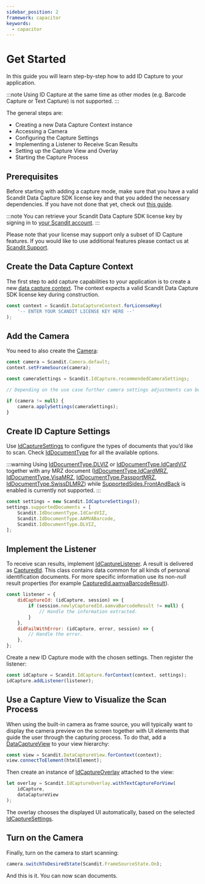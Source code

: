 ```yaml
---
sidebar_position: 2
framework: capacitor
keywords:
  - capacitor
---
```


# Get Started

In this guide you will learn step-by-step how to add ID Capture to your application.

:::note
Using ID Capture at the same time as other modes (e.g. Barcode Capture or Text Capture) is not supported.
:::

The general steps are:

- Creating a new Data Capture Context instance
- Accessing a Camera
- Configuring the Capture Settings
- Implementing a Listener to Receive Scan Results
- Setting up the Capture View and Overlay
- Starting the Capture Process

## Prerequisites

Before starting with adding a capture mode, make sure that you have a valid Scandit Data Capture SDK license key and
that you added the necessary dependencies. If you have not done that yet, check out [this guide](../add-sdk.md).

:::note
You can retrieve your Scandit Data Capture SDK license key by signing in to [your Scandit account](https://ssl.scandit.com/dashboard/sign-in).
:::

Please note that your license may support only a subset of ID Capture features. If you would like to use additional features please contact us at [Scandit Support](mailto:support@scandit.com).

## Create the Data Capture Context

The first step to add capture capabilities to your application is to create a new [data capture context](https://docs.scandit.com/6.28/data-capture-sdk/capacitor/core/api/data-capture-context.html#class-scandit.datacapture.core.DataCaptureContext). The context expects a valid Scandit Data Capture SDK license key during construction.

```js
const context = Scandit.DataCaptureContext.forLicenseKey(
	'-- ENTER YOUR SCANDIT LICENSE KEY HERE --'
);
```

## Add the Camera

You need to also create the [Camera](https://docs.scandit.com/6.28/data-capture-sdk/capacitor/core/api/camera.html#class-scandit.datacapture.core.Camera):

```js
const camera = Scandit.Camera.default;
context.setFrameSource(camera);

const cameraSettings = Scandit.IdCapture.recommendedCameraSettings;

// Depending on the use case further camera settings adjustments can be made here.

if (camera != null) {
	camera.applySettings(cameraSettings);
}
```

## Create ID Capture Settings

Use [IdCaptureSettings](https://docs.scandit.com/6.28/data-capture-sdk/capacitor/id-capture/api/id-capture-settings.html#class-scandit.datacapture.id.IdCaptureSettings) to configure the types of documents that you’d like to scan. Check [IdDocumentType](https://docs.scandit.com/6.28/data-capture-sdk/capacitor/id-capture/api/id-document-type.html#enum-scandit.datacapture.id.IdDocumentType) for all the available options.

:::warning
Using [IdDocumentType.DLVIZ](https://docs.scandit.com/6.28/data-capture-sdk/capacitor/id-capture/api/id-document-type.html#value-scandit.datacapture.id.IdDocumentType.DlViz) or [IdDocumentType.IdCardVIZ](https://docs.scandit.com/6.28/data-capture-sdk/capacitor/id-capture/api/id-document-type.html#value-scandit.datacapture.id.IdDocumentType.IdCardViz) together with any MRZ document ([IdDocumentType.IdCardMRZ](https://docs.scandit.com/6.28/data-capture-sdk/capacitor/id-capture/api/id-document-type.html#value-scandit.datacapture.id.IdDocumentType.IdCardMrz), [IdDocumentType.VisaMRZ](https://docs.scandit.com/6.28/data-capture-sdk/capacitor/id-capture/api/id-document-type.html#value-scandit.datacapture.id.IdDocumentType.VisaMrz), [IdDocumentType.PassportMRZ](https://docs.scandit.com/6.28/data-capture-sdk/capacitor/id-capture/api/id-document-type.html#value-scandit.datacapture.id.IdDocumentType.PassportMrz), [IdDocumentType.SwissDLMRZ](https://docs.scandit.com/6.28/data-capture-sdk/capacitor/id-capture/api/id-document-type.html#value-scandit.datacapture.id.IdDocumentType.SwissDlMrz)) while [SupportedSides.FrontAndBack](https://docs.scandit.com/6.28/data-capture-sdk/capacitor/id-capture/api/id-supported-document-sides.html#value-scandit.datacapture.id.SupportedSides.FrontAndBack) is enabled is currently not supported.
:::

```js
const settings = new Scandit.IdCaptureSettings();
settings.supportedDocuments = [
	Scandit.IdDocumentType.IdCardVIZ,
	Scandit.IdDocumentType.AAMVABarcode,
	Scandit.IdDocumentType.DLVIZ,
];
```

## Implement the Listener

To receive scan results, implement [IdCaptureListener](https://docs.scandit.com/6.28/data-capture-sdk/capacitor/id-capture/api/id-capture-listener.html#interface-scandit.datacapture.id.IIdCaptureListener). A result is delivered as [CapturedId](https://docs.scandit.com/6.28/data-capture-sdk/capacitor/id-capture/api/captured-id.html#class-scandit.datacapture.id.CapturedId). This class contains data common for all kinds of personal identification documents. For more specific information use its non-_null_ result properties (for example [CapturedId.aamvaBarcodeResult](https://docs.scandit.com/6.28/data-capture-sdk/capacitor/id-capture/api/captured-id.html#property-scandit.datacapture.id.CapturedId.AamvaBarcode)).

```js
const listener = {
	didCaptureId: (idCapture, session) => {
		if (session.newlyCapturedId.aamvaBarcodeResult != null) {
			// Handle the information extracted.
		}
	},
	didFailWithError: (idCapture, error, session) => {
		// Handle the error.
	},
};
```

Create a new ID Capture mode with the chosen settings. Then register the listener:

```js
const idCapture = Scandit.IdCapture.forContext(context, settings);
idCapture.addListener(listener);
```

## Use a Capture View to Visualize the Scan Process

When using the built-in camera as frame source, you will typically want to display the camera preview on the screen together with UI elements that guide the user through the capturing process. To do that, add a [DataCaptureView](https://docs.scandit.com/6.28/data-capture-sdk/capacitor/core/api/ui/data-capture-view.html#class-scandit.datacapture.core.ui.DataCaptureView) to your view hierarchy:

```js
const view = Scandit.DataCaptureView.forContext(context);
view.connectToElement(htmlElement);
```

Then create an instance of [IdCaptureOverlay](https://docs.scandit.com/6.28/data-capture-sdk/capacitor/id-capture/api/ui/id-capture-overlay.html#class-scandit.datacapture.id.ui.IdCaptureOverlay) attached to the view:

```js
let overlay = Scandit.IdCaptureOverlay.withTextCaptureForView(
	idCapture,
	dataCaptureView
);
```

The overlay chooses the displayed UI automatically, based on the selected [IdCaptureSettings](https://docs.scandit.com/6.28/data-capture-sdk/capacitor/id-capture/api/id-capture-settings.html#class-scandit.datacapture.id.IdCaptureSettings).

## Turn on the Camera

Finally, turn on the camera to start scanning:

```js
camera.switchToDesiredState(Scandit.FrameSourceState.On);
```

And this is it. You can now scan documents.
